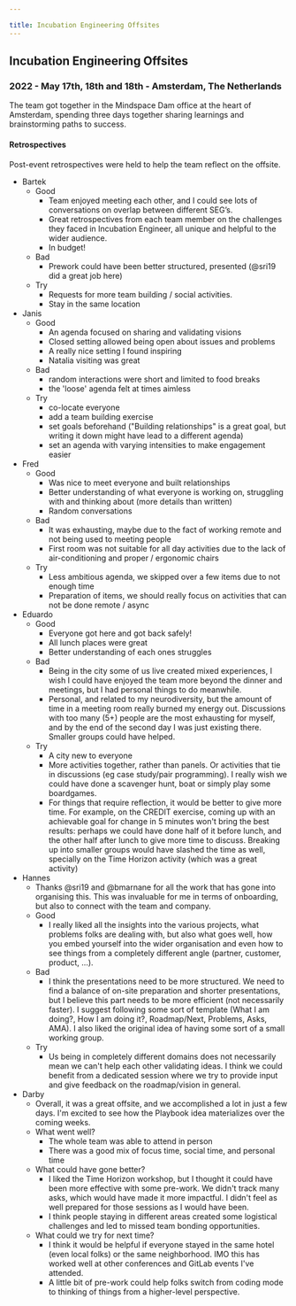 ```yaml
---

title: Incubation Engineering Offsites
---
```








## Incubation Engineering Offsites

### 2022 - May 17th, 18th and 18th - Amsterdam, The Netherlands

The team got together in the Mindspace Dam office at the heart of Amsterdam, spending three days together sharing learnings and brainstorming paths to success.

#### Retrospectives

Post-event retrospectives were held to help the team reflect on the offsite.

* Bartek
    * Good
        * Team enjoyed meeting each other, and I could see lots of conversations on overlap between different SEG’s.
        * Great retrospectives from each team member on the challenges they faced in Incubation Engineer, all unique and helpful to the wider audience.
        * In budget!
    * Bad
        * Prework could have been better structured, presented (@sri19 did a great job here)
    * Try
        * Requests for more team building / social activities.
        * Stay in the same location
* Janis
    * Good
        * An agenda focused on sharing and validating visions
        * Closed setting allowed being open about issues and problems
        * A really nice setting I found inspiring
        * Natalia visiting was great
    * Bad
        * random interactions were short and limited to food breaks
        * the 'loose' agenda felt at times aimless
    * Try
        * co-locate everyone
        * add a team building exercise
        * set goals beforehand ("Building relationships" is a great goal, but writing it down might have lead to a different agenda)
        * set an agenda with varying intensities to make engagement easier
* Fred
    * Good
        * Was nice to meet everyone and built relationships
        * Better understanding of what everyone is working on, struggling with and thinking about (more details than written)
        * Random conversations
    * Bad
        * It was exhausting, maybe due to the fact of working remote and not being used to meeting people
        * First room was not suitable for all day activities due to the lack of air-conditioning and proper / ergonomic chairs
    * Try
        * Less ambitious agenda, we skipped over a few items due to not enough time
        * Preparation of items, we should really focus on activities that can not be done remote / async
* Eduardo
    * Good
        * Everyone got here and got back safely!
        * All lunch places were great
        * Better understanding of each ones struggles
    * Bad
        * Being in the city some of us live created mixed experiences, I wish I could have enjoyed the team more beyond the dinner and meetings, but I had personal things to do meanwhile.
        * Personal, and related to my neurodiversity, but the amount of time in a meeting room really burned my energy out. Discussions with too many (5+) people are the most exhausting for myself, and by the end of the second day I was just existing there. Smaller groups could have helped.
    * Try
        * A city new to everyone
        * More activities together, rather than panels. Or activities that tie in discussions (eg case study/pair programming). I really wish we could have done a scavenger hunt, boat or simply play some boardgames.
        * For things that require reflection, it would be better to give more time. For example, on the CREDIT exercise, coming up with an achievable goal for change in 5 minutes won't bring the best results: perhaps we could have done half of it before lunch, and the other half after lunch to give more time to discuss. Breaking up into smaller groups would have slashed the time as well, specially on the Time Horizon activity (which was a great activity)
* Hannes
    * Thanks @sri19 and @bmarnane for all the work that has gone into organising this. This was invaluable for me in terms of onboarding, but also to connect with the team and company.
    * Good
        * I really liked all the insights into the various projects, what problems folks are dealing with, but also what goes well, how you embed yourself into the wider organisation and even how to see things from a completely different angle (partner, customer, product, …).
    * Bad
        * I think the presentations need to be more structured. We need to find a balance of on-site preparation and shorter presentations, but I believe this part needs to be more efficient (not necessarily faster). I suggest following some sort of template (What I am doing?, How I am doing it?, Roadmap/Next, Problems, Asks, AMA). I also liked the original idea of having some sort of a small working group.
    * Try
        * Us being in completely different domains does not necessarily mean we can't help each other validating ideas. I think we could benefit from a dedicated session where we try to provide input and give feedback on the roadmap/vision in general.
* Darby
    * Overall, it was a great offsite, and we accomplished a lot in just a few days. I'm excited to see how the Playbook idea materializes over the coming weeks.
    * What went well?
        * The whole team was able to attend in person
        * There was a good mix of focus time, social time, and personal time
    * What could have gone better?
        * I liked the Time Horizon workshop, but I thought it could have been more effective with some pre-work. We didn't track many asks, which would have made it more impactful. I didn't feel as well prepared for those sessions as I would have been.
        * I think people staying in different areas created some logistical challenges and led to missed team bonding opportunities.
    * What could we try for next time?
        * I think it would be helpful if everyone stayed in the same hotel (even local folks) or the same neighborhood. IMO this has worked well at other conferences and GitLab events I've attended.
        * A little bit of pre-work could help folks switch from coding mode to thinking of things from a higher-level perspective.
